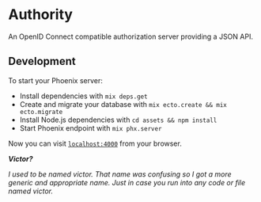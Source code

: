 # Authority

An OpenID Connect compatible authorization server providing a JSON API.

## Development

To start your Phoenix server:

  * Install dependencies with `mix deps.get`
  * Create and migrate your database with `mix ecto.create && mix ecto.migrate`
  * Install Node.js dependencies with `cd assets && npm install`
  * Start Phoenix endpoint with `mix phx.server`

Now you can visit [`localhost:4000`](http://localhost:4000) from your browser.



**_Victor?_**

_I used to be named victor. That name was confusing so I got a more generic and
appropriate name. Just in case you run into any code or file named victor._
